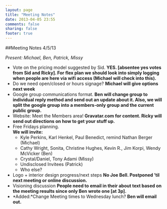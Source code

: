 ```yaml
--- 
layout: page 
title: "Meeting Notes" 
date: 2013-04-05 23:55 
comments: false 
sharing: false 
footer: true 
---
```

##Meeting Notes 4/5/13

*Present: Michael, Ben, Patrick, Missy*

* Vote on the pricing model suggested by Sid.  **YES. [absentee yes votes from Sid and Ricky]. For flex plan we should look into simply logging when people are here via wifi access (Michael will check into this).**
* Do we need open/closed or hours signage? **Michael will give options next week**
* Google group communications format. **Ben will change group to individual reply method and send out an update about it. Also, we will split the google group into a members-only group and the current public group.**
* Website: Meet the Members area! **Gravatar.com for content. Ricky will send out directions on how to get your stuff up.**
* Free Fridays planning.   
	**We will invite:**
	* Kyle Perkins, Karl Henkel, Paul Benedict, remind Nathan Berger (Michael)
	* Cathy Wright, Sonita, Christine Hughes, Kevin R., Jim Korpi, Wendy McVicker (Ben)
	* Crystal/Daniel, Tony Adami (Missy)
	* Undisclosed Invitees (Patrick)
	* Who else?
* Logo + interior design progress/next steps **No Joe Bell. Postponed ’til next meeting or online discussion.**
* Visioning discussion **People need to email in their about text based on the meeting results since only Ben wrote one [at 3p].**
* *Added:*Change Meeting times to Wednesday lunch? **Ben will email out.**
